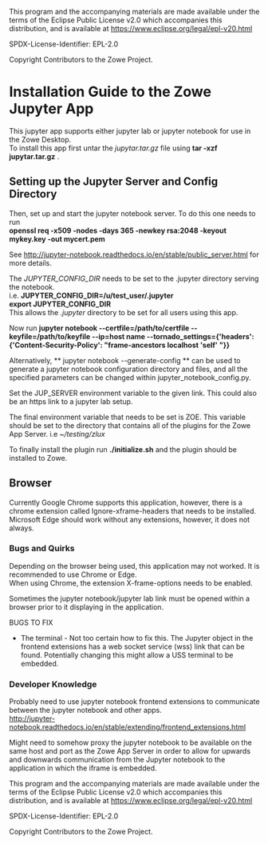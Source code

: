 This program and the accompanying materials are
made available under the terms of the Eclipse Public License v2.0 which accompanies
this distribution, and is available at https://www.eclipse.org/legal/epl-v20.html

SPDX-License-Identifier: EPL-2.0

Copyright Contributors to the Zowe Project.

# Installation Guide to the Zowe Jupyter App

This jupyter app supports either jupyter lab or jupyter notebook for use in the Zowe Desktop.  
To install this app first untar the *jupytar.tar.gz* file using **tar -xzf jupytar.tar.gz** .  


## Setting up the Jupyter Server and Config Directory

Then, set up and  start the jupyter notebook server. To do this one needs to run   
**openssl req -x509 -nodes -days 365 -newkey rsa:2048 -keyout mykey.key -out mycert.pem**  

See http://jupyter-notebook.readthedocs.io/en/stable/public_server.html for more details.

The *JUPYTER_CONFIG_DIR* needs to be set to the .jupyter directory serving the notebook.  
i.e. **JUPYTER_CONFIG_DIR=/u/test_user/.jupyter**  
     **export JUPYTER_CONFIG_DIR**  
This allows the *.jupyter* directory to be set for all users using this app.

Now run **jupyter notebook --certfile=/path/to/certfile --keyfile=/path/to/keyfile --ip=host name --tornado_settings={'headers': {'Content-Security-Policy': "frame-ancestors localhost 'self' "}}**

Alternatively, ** jupyter notebook --generate-config ** can be used to generate a jupyter notebook configuration directory and files, and all the specified parameters can be changed within jupyter_notebook_config.py.

Set the JUP_SERVER environment variable to the given link. This could also be an https link to
a jupyter lab setup.

The final environment variable that needs to be set is ZOE.
This variable should be set to the directory that contains all of the plugins for the Zowe App Server.
i.e *~/testing/zlux*

To finally install the plugin run **./initialize.sh** and the plugin should be installed to Zowe.

## Browser
Currently Google Chrome supports this application, however, there is a chrome extension called Ignore-xframe-headers that needs to be installed.
Microsoft Edge should work without any extensions, however, it does not always.

### Bugs and Quirks
Depending on the browser being used, this application may not worked. It is recommended to use Chrome or Edge.  
When using Chrome, the extension X-frame-options needs to be enabled.  

Sometimes the jupyter notebook/jupyter lab link must be opened within a browser prior to it displaying in the application.


BUGS TO FIX

- The terminal -
Not too certain how to fix this. The Jupyter object in the frontend extensions has a web socket service (wss) link
that can be found. Potentially changing this might allow a USS terminal to be embedded.

### Developer Knowledge

Probably need to use jupyter notebook frontend extensions to communicate between the jupyter notebook
and other apps.  
http://jupyter-notebook.readthedocs.io/en/stable/extending/frontend_extensions.html  

Might need to somehow proxy the jupyter notebook to be available on the same host and port as the Zowe App Server in order to allow for upwards and downwards communication from the Jupyter notebook to the application in which the iframe is embedded.



This program and the accompanying materials are
made available under the terms of the Eclipse Public License v2.0 which accompanies
this distribution, and is available at https://www.eclipse.org/legal/epl-v20.html

SPDX-License-Identifier: EPL-2.0

Copyright Contributors to the Zowe Project.

